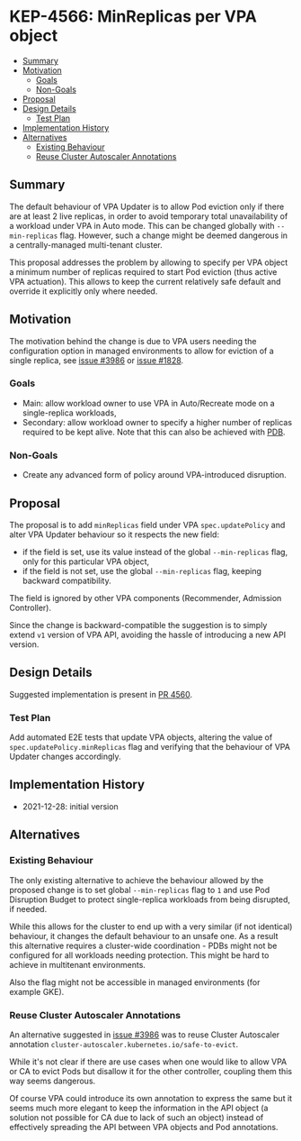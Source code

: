 # KEP-4566: MinReplicas per VPA object

<!-- toc -->
- [Summary](#summary)
- [Motivation](#motivation)
   - [Goals](#goals)
   - [Non-Goals](#non-goals)
- [Proposal](#proposal)
- [Design Details](#design-details)
   - [Test Plan](#test-plan)
- [Implementation History](#implementation-history)
- [Alternatives](#alternatives)
   - [Existing Behaviour](#existing-behaviour)
   - [Reuse Cluster Autoscaler Annotations](#reuse-cluster-autoscaler-annotations)
<!-- /toc -->

## Summary

The default behaviour of VPA Updater is to allow Pod eviction only if there are
at least 2 live replicas, in order to avoid temporary total unavailability of a
workload under VPA in Auto mode. This can be changed globally with
`--min-replicas` flag. However, such a change might be deemed dangerous in a
centrally-managed multi-tenant cluster.

This proposal addresses the problem by allowing to specify per VPA object a
minimum number of replicas required to start Pod eviction (thus active VPA
actuation). This allows to keep the current relatively safe default and override
it explicitly only where needed.

## Motivation

The motivation behind the change is due to VPA users needing the configuration
option in managed environments to allow for eviction of a single replica, see
[issue #3986](https://github.com/kubernetes/autoscaler/issues/3986) or
[issue #1828](https://github.com/kubernetes/autoscaler/issues/1828).

### Goals

- Main: allow workload owner to use VPA in Auto/Recreate mode on a single-replica
  workloads,
- Secondary: allow workload owner to specify a higher number of replicas required
  to be kept alive. Note that this can also be achieved with
  [PDB](https://kubernetes.io/docs/tasks/run-application/configure-pdb/).

### Non-Goals

- Create any advanced form of policy around VPA-introduced disruption.

## Proposal

The proposal is to add `minReplicas` field under VPA `spec.updatePolicy` and
alter VPA Updater behaviour so it respects the new field:
- if the field is set, use its value instead of the global `--min-replicas`
  flag, only for this particular VPA object,
- if the field is not set, use the global `--min-replicas` flag, keeping
  backward compatibility.

The field is ignored by other VPA components (Recommender, Admission
Controller).

Since the change is backward-compatible the suggestion is to simply extend `v1`
version of VPA API, avoiding the hassle of introducing a new API version.

## Design Details

Suggested implementation is present in [PR
4560](https://github.com/kubernetes/autoscaler/pull/4560).

### Test Plan

Add automated E2E tests that update VPA objects, altering the value of
`spec.updatePolicy.minReplicas` flag and verifying that the behaviour of VPA
Updater changes accordingly.

## Implementation History

- 2021-12-28: initial version

## Alternatives

### Existing Behaviour

The only existing alternative to achieve the behaviour allowed by the proposed
change is to set global `--min-replicas` flag to `1` and use Pod Disruption
Budget to protect single-replica workloads from being disrupted, if needed.

While this allows for the cluster to end up with a very similar (if not identical)
behaviour, it changes the default behaviour to an unsafe one.
As a result this alternative requires a cluster-wide coordination - PDBs might
not be configured for all workloads needing protection.
This might be hard to achieve in multitenant environments.

Also the flag might not be accessible in managed environments (for example GKE).

### Reuse Cluster Autoscaler Annotations

An alternative suggested in
[issue #3986](https://github.com/kubernetes/autoscaler/issues/3986) was to reuse
Cluster Autoscaler annotation `cluster-autoscaler.kubernetes.io/safe-to-evict`.

While it's not clear if there are use cases when one would like to allow VPA or
CA to evict Pods but disallow it for the other controller, coupling them this
way seems dangerous.

Of course VPA could introduce its own annotation to express the same but it
seems much more elegant to keep the information in the API object (a solution
not possible for CA due to lack of such an object) instead of effectively
spreading the API between VPA objects and Pod annotations.
